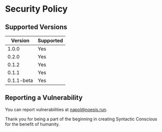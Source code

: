 # Security Policy

## Supported Versions

| Version    | Supported          |
| ---------- | ------------------ |
| 1.0.0      | Yes                |
| 0.2.0      | Yes                |
| 0.1.2      | Yes                |
| 0.1.1      | Yes                |
| 0.1.1-beta | Yes                |

## Reporting a Vulnerability

You can report vulnerabilities at [napol@noesis.run](mailto:napol@noesis.run).  

Thank you for being a part of the beginning in creating Syntactic Conscious for the benefit of humanity.
